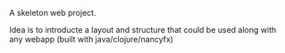 A skeleton web project.

Idea is to introducte a layout and structure that could be used along
with any webapp (built with java/clojure/nancyfx)
